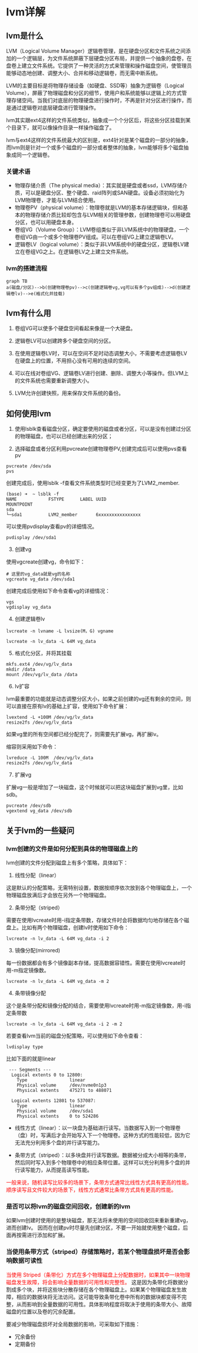 # lvm详解


## lvm是什么

LVM（Logical Volume Manager）逻辑卷管理，是在硬盘分区和文件系统之间添加的一个逻辑层，为文件系统屏蔽下层硬盘分区布局，并提供一个抽象的盘卷，在盘卷上建立文件系统。它提供了一种灵活的方式来管理和操作磁盘空间，使管理员能够动态地创建、调整大小、合并和移动逻辑卷，而无需中断系统。

LVM的主要目标是将物理存储设备（如硬盘、SSD等）抽象为逻辑卷（Logical Volume），屏蔽了物理磁盘和分区的细节，使用户和系统能够以逻辑上的方式管理存储空间。当我们对底层的物理硬盘进行操作时，不再是针对分区进行操作，而是通过逻辑卷对底层硬盘进行管理操作。

lvm其实跟ext4这样的文件系统类似，抽象成一个个分区后，将这些分区挂载到某个目录下，就可以像操作目录一样操作磁盘了。

lvm与ext4这样的文件系统最大的区别是，ext4针对是某个磁盘的一部分的抽象，而lvm则是针对一个或多个磁盘的一部分或者整体的抽象，lvm能够将多个磁盘抽象成同一个逻辑卷。

### 关键术语

- 物理存储介质（The physical media）：其实就是硬盘或者ssd，LVM存储介质，可以是硬盘分区、整个硬盘、raid阵列或SAN硬盘。设备必须初始化为LVM物理卷，才能与LVM结合使用。
- 物理卷PV（physical volume）：物理卷就是LVM的基本存储逻辑块，但和基本的物理存储介质比较却包含与LVM相关的管理参数，创建物理卷可以用硬盘分区，也可以用硬盘本身。
- 卷组VG（Volume Group）：LVM卷组类似于非LVM系统中的物理硬盘，一个卷组VG由一个或多个物理卷PV组成。可以在卷组VG上建立逻辑卷LV。
- 逻辑卷LV（logical volume）：类似于非LVM系统中的硬盘分区，逻辑卷LV建立在卷组VG之上。在逻辑卷LV之上建立文件系统。

### lvm的搭建流程

```mermaid
graph TB
a(磁盘/分区)-->b(创建物理卷pv)-->c(创建逻辑卷vg,vg可以有多个pv组成)-->d(创建逻辑卷lv)-->e(格式化并挂载)
```

## lvm有什么用

1. 卷组VG可以使多个硬盘空间看起来像是一个大硬盘。

2. 逻辑卷LV可以创建跨多个硬盘空间的分区。

3. 在使用逻辑卷LV时，可以在空间不足时动态调整大小，不需要考虑逻辑卷LV在硬盘上的位置，不用担心没有可用的连续的空间。

4. 可以在线对卷组VG、逻辑卷LV进行创建、删除、调整大小等操作。但LVM上的文件系统也需要重新调整大小。

5. LVM允许创建快照，用来保存文件系统的备份。


## 如何使用lvm

1. 使用lsblk查看磁盘分区，确定要使用的磁盘或者分区，可以是没有创建过分区的物理磁盘，也可以已经创建出来的分区；

2. 选择磁盘或者分区利用pvcreate创建物理卷PV,创建完成后可以使用pvs查看pv

```shell
pvcreate /dev/sda
pvs
```
创建完成后，使用lsblk -f查看文件系统类型时已经变更为了LVM2_member.

```shell
(base) ➜  ~ lsblk -f
NAME            FSTYPE      LABEL UUID                                   MOUNTPOINT
sda                                                                      
└─sda1          LVM2_member       6xxxxxxxxxxxxxxxx
```

可以使用pvdisplay查看pv的详细情况。

```shell
pvdisplay /dev/sda1
```

3. 创建vg

使用vgcreate创建vg，命令如下：

```shell
# 这里的vg_data就是vg的名称
vgcreate vg_data /dev/sda1
```
创建完成后使用如下命令查看vg的详细情况：

```shell
vgs
vgdisplay vg_data
```
4. 创建逻辑卷lv

```shell
lvcreate -n lvname -L lvsize(M，G) vgname
```

```shell
lvcreate -n lv_data -L 64M vg_data
```
5. 格式化分区，并将其挂载

```shell
mkfs.ext4 /dev/vg/lv_data
mkdir /data
mount /dev/vg/lv_data /data
```
6. lv扩容

lvm最重要的功能就是动态调整分区大小，如果之前创建的vg还有剩余的空间，则可以直接在原有lv的基础上扩容，使用如下命令扩展：

```shell
lvextend -L +100M /dev/vg/lv_data
resize2fs /dev/vg/lv_data
```
如果vg里的所有空间都已经分配完了，则需要先扩展vg，再扩展lv。

缩容则采用如下命令：

```shell
lvreduce -L 100M  /dev/vg/lv_data
resize2fs /dev/vg/lv_data
```

7. 扩展vg

扩展vg一般是增加了一块磁盘，这个时候就可以把这块磁盘扩展到vg里，比如sdb。

```shell
pvcreate /dev/sdb
vgextend vg_data /dev/sdb
```



## 关于lvm的一些疑问

### lvm创建的文件是如何分配到具体的物理磁盘上的

lvm创建的文件分配到磁盘上有多个策略，具体如下：

1. 线性分配（linear）

这是默认的分配策略，无需特别设置，数据按顺序依次放到各个物理磁盘上，一个物理磁盘放满后才会放在另外一个物理磁盘。

2. 条带分配（striped）

需要在使用lvcreate时用-i指定条带数，存储文件时会将数据均匀地存储在各个磁盘上。比如有两个物理磁盘，创建lv时使用如下命令：

```shell
lvcreate -n lv_data -L 64M vg_data -i 2
```

3. 镜像分配(mirrored)

每一份数据都会有多个镜像副本存储，提高数据容错性。需要在使用lvcreate时用-m指定镜像数。

```
lvcreate -n lv_data -L 64M vg_data -m 2
```

4. 条带镜像分配

这个是条带分配和镜像分配的结合，需要使用lvcreate时用-m指定镜像数，用-i指定条带数

```shell
lvcreate -n lv_data -L 64M vg_data -i 2 -m 2
```

若要查看lvm当前的磁盘分配策略，可以使用如下命令查看：

```shell
lvdisplay type
```
比如下面的就是linear

```shell
 --- Segments ---
  Logical extents 0 to 12800:
    Type                linear
    Physical volume     /dev/nvme0n1p3
    Physical extents    475271 to 488071
   
  Logical extents 12801 to 537087:
    Type                linear
    Physical volume     /dev/sda1
    Physical extents    0 to 524286
```

- 线性方式（linear）：以一块盘为基础进行读写。当数据写入到一个物理卷（盘）时，写满后才会开始写入下一个物理卷。这种方式的性能较低，因为它无法充分利用多个盘的并行读写能力。

- 条带方式（striped）：以多块盘并行读写数据。数据被分成大小相等的条带，然后同时写入到多个物理卷中的相应条带位置。这样可以充分利用多个盘的并行读写能力，从而提高读写性能。

<font color="red">一般来说，随机读写比较多的场景下，条带方式通常比线性方式具有更高的性能。顺序读写且文件较大的场景下，线性方式通常比条带方式具有更高的性能。 </font>

### 是否可以将lvm的磁盘空间回收，创建新的lvm

如果lvm创建时使用的是整块磁盘，那无法将未使用的空间回收回来重新重建vg，进而创建lv。
因而在创建pv时尽量先创建分区，不要一开始就使用整个磁盘，后面再按需进行添加和扩展。

### 当使用条带方式（striped）存储策略时，若某个物理盘损坏是否会影响数据可读性

<font color="red">当使用 Striped（条带化）方式在多个物理磁盘上分配数据时，如果其中一块物理磁盘发生故障，将会影响全量数据的可用性和完整性。</font> 这是因为条带化将数据分割成多个块，并将这些块分散存储在各个物理磁盘上。如果某个物理磁盘发生故障，相应的数据块将无法访问。这可能导致条带化卷中所有的数据块都变得不完整，从而影响到全量数据的可用性。具体影响程度将取决于使用的条带大小、故障磁盘的位置以及卷的冗余配置。

要减少物理磁盘损坏对全局数据的影响，可采取如下措施：

- 冗余备份
- 定期备份